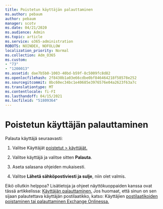 ```yaml
---
title: Poistetun käyttäjän palauttaminen
ms.author: pebaum
author: pebaum
manager: scotv
ms.date: 04/21/2020
ms.audience: Admin
ms.topic: article
ms.service: o365-administration
ROBOTS: NOINDEX, NOFOLLOW
localization_priority: Normal
ms.collection: Adm_O365
ms.custom:
- "73"
- "1200013"
ms.assetid: dae7b5b0-1003-40bd-b59f-8c5009fc8d82
ms.openlocfilehash: 2f8430b1a03e66cdbe0bf846464218f58578e252
ms.sourcegitcommit: 8bc60ec34bc1e40685e3976576e04a2623f63a7c
ms.translationtype: MT
ms.contentlocale: fi-FI
ms.lasthandoff: 04/15/2021
ms.locfileid: "51809364"
---
```

# <a name="restore-a-deleted-user"></a>Poistetun käyttäjän palauttaminen

Palauta käyttäjä seuraavasti:
  
1. Valitse Käyttäjät [poistetut \> käyttäjät.](https://admin.microsoft.com/adminportal/home#/deletedusers)

2. Valitse käyttäjä ja valitse sitten **Palauta**.

3. Aseta salasana ohjeiden mukaisesti.

4. Valitse **Lähetä sähköpostiviesti ja sulje**, niin olet valmis.

Eikö ollutkin helppoa? Lisätietoja ja ohjeet näyttökuoppaiden kanssa ovat tässä artikkelissa: [Käyttäjän palauttaminen.](https://docs.microsoft.com/microsoft-365/admin/add-users/restore-user) Jos huomaat, että sinun on sen sijaan palautettava käyttäjän postilaatikko, katso: Käyttäjien [postilaatikoiden poistaminen tai palauttaminen Exchange Onlinessa.](https://docs.microsoft.com/exchange/recipients-in-exchange-online/delete-or-restore-mailboxes)